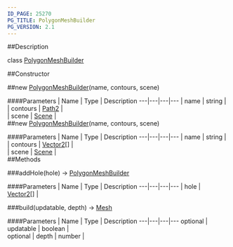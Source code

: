 ```yaml
---
ID_PAGE: 25270
PG_TITLE: PolygonMeshBuilder
PG_VERSION: 2.1
---
```

##Description

class [PolygonMeshBuilder](/classes/2.2/PolygonMeshBuilder)



##Constructor

##new [PolygonMeshBuilder](/classes/2.2/PolygonMeshBuilder)(name, contours, scene)



####Parameters
 | Name | Type | Description
---|---|---|---
 | name | string |  
 | contours | [Path2](/classes/2.2/Path2) |  
 | scene | [Scene](/classes/2.2/Scene) |  
##new [PolygonMeshBuilder](/classes/2.2/PolygonMeshBuilder)(name, contours, scene)



####Parameters
 | Name | Type | Description
---|---|---|---
 | name | string |  
 | contours | [Vector2](/classes/2.2/Vector2)[] |  
 | scene | [Scene](/classes/2.2/Scene) |  
##Methods

###addHole(hole) &rarr; [PolygonMeshBuilder](/classes/2.2/PolygonMeshBuilder)



####Parameters
 | Name | Type | Description
---|---|---|---
 | hole | [Vector2](/classes/2.2/Vector2)[] |  

###build(updatable, depth) &rarr; [Mesh](/classes/2.2/Mesh)



####Parameters
 | Name | Type | Description
---|---|---|---
optional | updatable | boolean |  
optional | depth | number |  
